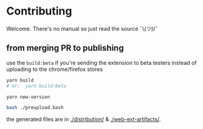 # Contributing

<!-- TODO FIXME ¯\_(ツ)_/¯ -->
Welcome. There's no manual so just read the source ¯\\_(ツ)_/¯

## from merging PR to publishing

use the `build:beta` if you're sending the extension to beta testers instead of uploading to the chrome/firefox stores

```sh
yarn build
# or:  yarn build:beta

yarn new-version

bash ./preupload.bash
```

the generated files are in [./distribution/](./distribution/) & [./web-ext-artifacts/](./web-ext-artifacts/).
